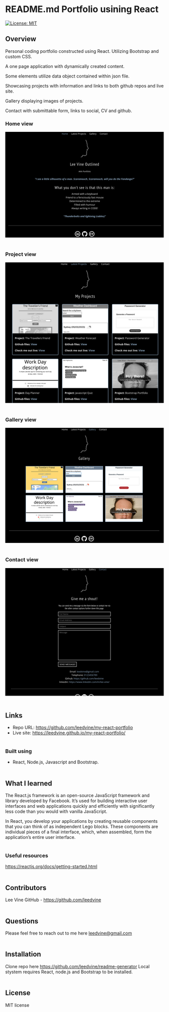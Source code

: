 # README.md Portfolio usining React

[![License: MIT](https://img.shields.io/badge/License-MIT-yellow.svg)](https://opensource.org/licenses/MIT)

## Overview
Personal coding portfolio constructed using React. Utilizing Bootstrap and custom CSS.

A one page application with dynamically created content.

Some elements utilize data object contained within json file.

Showcasing projects with information and links to both github repos and live site.

Gallery displaying images of projects.

Contact with submittable form, links to social, CV and github.

### Home view
![](./screenshots/screenshot-home.png)
<br><br>

### Project view
![](./screenshots/screenshot-projects.png)
<br><br>

### Gallery view
![](./screenshots/screenshot-gallery.png)
<br><br>

### Contact view
![](./screenshots/screenshot-contact.png)
<br><br>

## Links
- Repo URL: https://github.com/leedvine/my-react-portfolio
- Live site: https://leedvine.github.io/my-react-portfolio/
<br><br>

### Built using
- React, Node.js, Javascript and Bootstrap.
<br><br>

## What I learned
The React.js framework is an open-source JavaScript framework and library developed by Facebook. It’s used for building interactive user interfaces and web applications quickly and efficiently with significantly less code than you would with vanilla JavaScript.

In React, you develop your applications by creating reusable components that you can think of as independent Lego blocks. These components are individual pieces of a final interface, which, when assembled, form the application’s entire user interface.   
<br>

### Useful resources
https://reactjs.org/docs/getting-started.html
<br><br>

## Contributors
Lee Vine
GitHub - https://github.com/leedvine
<br><br>

## Questions
Please feel free to reach out to me here leedvine@gmail.com
<br><br>

## Installation
Clone repo here https://github.com/leedvine/readme-generator 
Local stystem requires React, node.js and Bootstrap to be installed.
<br><br>

## License
MIT license

